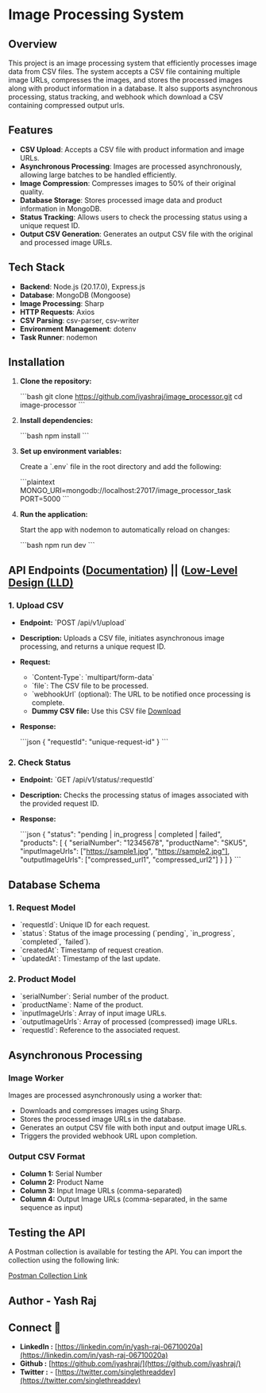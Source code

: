 
# Image Processing System
## Overview

This project is an image processing system that efficiently processes image data from CSV files. The system accepts a CSV file containing multiple image URLs, compresses the images, and stores the processed images along with product information in a database. It also supports asynchronous processing, status tracking, and webhook which download a CSV containing compressed output urls.

## Features

- **CSV Upload**: Accepts a CSV file with product information and image URLs.
- **Asynchronous Processing**: Images are processed asynchronously, allowing large batches to be handled efficiently.
- **Image Compression**: Compresses images to 50% of their original quality.
- **Database Storage**: Stores processed image data and product information in MongoDB.
- **Status Tracking**: Allows users to check the processing status using a unique request ID.
- **Output CSV Generation**: Generates an output CSV file with the original and processed image URLs.

## Tech Stack

- **Backend**: Node.js (20.17.0), Express.js
- **Database**: MongoDB (Mongoose)
- **Image Processing**: Sharp
- **HTTP Requests**: Axios
- **CSV Parsing**: csv-parser, csv-writer
- **Environment Management**: dotenv
- **Task Runner**: nodemon

## Installation

1. **Clone the repository:**

   \`\`\`bash
   git clone https://github.com/iyashraj/image_processor.git
   cd image-processor
   \`\`\`

2. **Install dependencies:**

   \`\`\`bash
   npm install
   \`\`\`

3. **Set up environment variables:**

   Create a \`.env\` file in the root directory and add the following:

   \`\`\`plaintext
   MONGO_URI=mongodb://localhost:27017/image_processor_task
   PORT=5000
   \`\`\`

4. **Run the application:**

   Start the app with nodemon to automatically reload on changes:

   \`\`\`bash
   npm run dev
   \`\`\`

## API Endpoints ([Documentation](https://docs.google.com/document/d/1PC6ou-a119tnF1yLId_liaUjYRjodVL8lnsCilWj9Cg/edit?usp=drive_link)) || ([Low-Level Design (LLD)](https://drive.google.com/file/d/1ryHe9-uoLMBa0fcpkABVpBKkE4ikImIe/view?usp=drive_link)

### 1. **Upload CSV**

- **Endpoint:** \`POST /api/v1/upload\`
- **Description:** Uploads a CSV file, initiates asynchronous image processing, and returns a unique request ID.
- **Request:**
  - \`Content-Type\`: \`multipart/form-data\`
  - \`file\`: The CSV file to be processed.
  - \`webhookUrl\` (optional): The URL to be notified once processing is complete.
  - **Dummy CSV file:** Use this CSV file [Download](https://drive.google.com/file/d/1x06MdI5ob0yNG9vUoEXFfZqKW9da-FBa/edit)
    
- **Response:**

  \`\`\`json
  {
    "requestId": "unique-request-id"
  }
  \`\`\`

### 2. **Check Status**

- **Endpoint:** \`GET /api/v1/status/:requestId\`
- **Description:** Checks the processing status of images associated with the provided request ID.
- **Response:**

  \`\`\`json
  {
    "status": "pending | in_progress | completed | failed",
    "products": [
      {
        "serialNumber": "12345678",
        "productName": "SKU5",
        "inputImageUrls": ["https://sample1.jpg", "https://sample2.jpg"],
        "outputImageUrls": ["compressed_url1", "compressed_url2"]
      }
    ]
  }
  \`\`\`



## Database Schema

### 1. **Request Model**

- \`requestId\`: Unique ID for each request.
- \`status\`: Status of the image processing (\`pending\`, \`in_progress\`, \`completed\`, \`failed\`).
- \`createdAt\`: Timestamp of request creation.
- \`updatedAt\`: Timestamp of the last update.

### 2. **Product Model**

- \`serialNumber\`: Serial number of the product.
- \`productName\`: Name of the product.
- \`inputImageUrls\`: Array of input image URLs.
- \`outputImageUrls\`: Array of processed (compressed) image URLs.
- \`requestId\`: Reference to the associated request.

## Asynchronous Processing

### Image Worker

Images are processed asynchronously using a worker that:
- Downloads and compresses images using Sharp.
- Stores the processed image URLs in the database.
- Generates an output CSV file with both input and output image URLs.
- Triggers the provided webhook URL upon completion.

### Output CSV Format

- **Column 1:** Serial Number
- **Column 2:** Product Name
- **Column 3:** Input Image URLs (comma-separated)
- **Column 4:** Output Image URLs (comma-separated, in the same sequence as input)

## Testing the API

A Postman collection is available for testing the API. You can import the collection using the following link:

[Postman Collection Link](https://api.postman.com/collections/23877736-f5e69130-4ef0-4d83-85b1-ab93481d9889)

## Author - Yash Raj
## Connect 🔭
- **LinkedIn  :**
 [https://linkedin.com/in/yash-raj-06710020a](https://linkedin.com/in/yash-raj-06710020a)
 - **Github  :**
[https://github.com/iyashraj/](https://github.com/iyashraj/)
- **Twitter  :** - [https://twitter.com/singlethreaddev](https://twitter.com/singlethreaddev)
